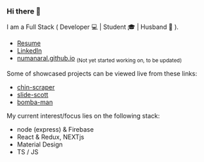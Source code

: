 ### Hi there 👋
I am a Full Stack ( Developer 💻 | Student 🎓 | Husband 💍 ).  

- [Resume](https://drive.google.com/file/d/1j5jwKz3ZTIy8FtD8u-f1qssEIEpuqBfW/view)
- [LinkedIn](https://www.linkedin.com/in/numanaral/)
- [numanaral.github.io](https://numanaral.github.io/?ref=github) <sub>(Not yet started working on, to be updated)</sub>  

Some of showcased projects can be viewed live from these links:
- [chin-scraper](https://git.io/chin-scraper)
- [slide-scott](https://git.io/slide-scott)
- [bomba-man](https://git.io/bomba-man)

My current interest/focus lies on the following stack:
- node (express) & Firebase
- React & Redux, NEXTjs
- Material Design
- TS / JS
<!--
**numanaral/numanaral** is a ✨ _special_ ✨ repository because its `README.md` (this file) appears on your GitHub profile.

Here are some ideas to get you started:

- 🔭 I’m currently working on ...
- 🌱 I’m currently learning ...
- 👯 I’m looking to collaborate on ...
- 🤔 I’m looking for help with ...
- 💬 Ask me about ...
- 📫 How to reach me: ...
- 😄 Pronouns: ...
- ⚡ Fun fact: ...
-->

